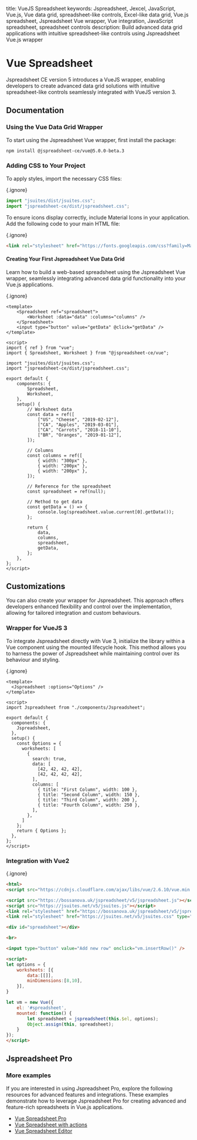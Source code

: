 title: VueJS Spreadsheet
keywords: Jspreadsheet, Jexcel, JavaScript, Vue.js, Vue data grid, spreadsheet-like controls, Excel-like data grid, Vue.js spreadsheet, Jspreadsheet Vue wrapper, Vue integration, JavaScript spreadsheet, spreadsheet controls
description: Build advanced data grid applications with intuitive spreadsheet-like controls using Jspreadsheet Vue.js wrapper

# Vue Spreadsheet

Jspreadsheet CE version 5 introduces a VueJS wrapper, enabling developers to create advanced data grid solutions with intuitive spreadsheet-like controls seamlessly integrated with VueJS version 3. 

## Documentation

### Using the Vue Data Grid Wrapper

To start using the Jspreadsheet Vue wrapper, first install the package:

```bash
npm install @jspreadsheet-ce/vue@5.0.0-beta.3
```

### Adding CSS to Your Project

To apply styles, import the necessary CSS files:

{.ignore}
```javascript
import "jsuites/dist/jsuites.css";
import "jspreadsheet-ce/dist/jspreadsheet.css";
```

To ensure icons display correctly, include Material Icons in your application. Add the following code to your main HTML file:

{.ignore}
```html
<link rel="stylesheet" href="https://fonts.googleapis.com/css?family=Material+Icons" />
```

#### Creating Your First Jspreadsheet Vue Data Grid

Learn how to build a web-based spreadsheet using the Jspreadsheet Vue wrapper, seamlessly integrating advanced data grid functionality into your Vue.js applications.

{.ignore}
```vue
<template>
    <Spreadsheet ref="spreadsheet">
        <Worksheet :data="data" :columns="columns" />
    </Spreadsheet>
    <input type="button" value="getData" @click="getData" />
</template>

<script>
import { ref } from "vue";
import { Spreadsheet, Worksheet } from "@jspreadsheet-ce/vue";

import "jsuites/dist/jsuites.css";
import "jspreadsheet-ce/dist/jspreadsheet.css";

export default {
    components: {
        Spreadsheet,
        Worksheet,
    },
    setup() {
        // Worksheet data
        const data = ref([
            ["US", "Cheese", "2019-02-12"],
            ["CA", "Apples", "2019-03-01"],
            ["CA", "Carrots", "2018-11-10"],
            ["BR", "Oranges", "2019-01-12"],
        ]);

        // Columns
        const columns = ref([
            { width: "300px" },
            { width: "200px" },
            { width: "200px" },
        ]);

        // Reference for the spreadsheet
        const spreadsheet = ref(null);

        // Method to get data
        const getData = () => {
            console.log(spreadsheet.value.current[0].getData());
        };

        return {
            data,
            columns,
            spreadsheet,
            getData,
        };
    },
};
</script>
```
 

## Customizations

You can also create your wrapper for Jspreadsheet. This approach offers developers enhanced flexibility and control over the implementation, allowing for tailored integration and custom behaviours.

### Wrapper for VueJS 3

To integrate Jspreadsheet directly with Vue 3, initialize the library within a Vue component using the mounted lifecycle hook. This method allows you to harness the power of Jspreadsheet while maintaining control over its behaviour and styling.

{.ignore}
```vue
<template>
  <Jspreadsheet :options="Options" />
</template>

<script>
import Jspreadsheet from "./components/Jspreadsheet";

export default {
  components: {
    Jspreadsheet,
  },
  setup() {
    const Options = {
      worksheets: [
        {
          search: true,
          data: [
            [42, 42, 42, 42],
            [42, 42, 42, 42],
          ],
          columns: [
            { title: "First Column", width: 100 },
            { title: "Second Column", width: 150 },
            { title: "Third Column", width: 200 },
            { title: "Fourth Column", width: 250 },
          ],
        },
      ]
    };
    return { Options };
  },
};
</script>
```
  

### Integration with Vue2


{.ignore}
```html
<html>
<script src="https://cdnjs.cloudflare.com/ajax/libs/vue/2.6.10/vue.min.js"></script>

<script src="https://bossanova.uk/jspreadsheet/v5/jspreadsheet.js"></script>
<script src="https://jsuites.net/v5/jsuites.js"></script>
<link rel="stylesheet" href="https://bossanova.uk/jspreadsheet/v5/jspreadsheet.css" type="text/css" />
<link rel="stylesheet" href="https://jsuites.net/v5/jsuites.css" type="text/css" />

<div id="spreadsheet"></div>

<br>

<input type="button" value="Add new row" onclick="vm.insertRow()" />

<script>
let options = {
    worksheets: [{
        data:[[]],
        minDimensions:[8,10],
    }],
}

let vm = new Vue({
    el: '#spreadsheet',
    mounted: function() {
        let spreadsheet = jspreadsheet(this.$el, options);
        Object.assign(this, spreadsheet);
    }
}); 
</script>
```
 
## Jspreadsheet Pro

### More examples

If you are interested in using Jspreadsheet Pro, explore the following resources for advanced features and integrations. These examples demonstrate how to leverage Jspreadsheet Pro for creating advanced and feature-rich spreadsheets in Vue.js applications.

* [Vue Spreadsheet Pro](https://jspreadsheet.com/docs/vue)
* [Vue Spreadsheet with actions](https://codesandbox.io/s/vue3-spreadsheet-with-actions-chx7dw)
* [Vue Spreadsheet Editor](https://codesandbox.io/s/vue-spreadsheet-zpmf2)


